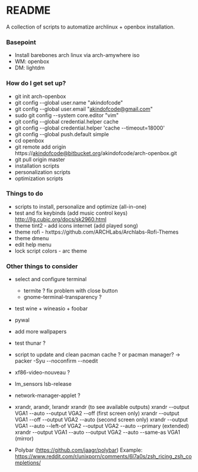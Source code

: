 # README #

A collection of scripts to automatize archlinux + openbox installation.

### Basepoint ###

* Install barebones arch linux via arch-amywhere iso
* WM: openbox
* DM: lightdm

### How do I get set up? ###

* git init arch-openbox
* git config --global user.name "akindofcode"
* git config --global user.email "akindofcode@gmail.com"
* sudo git config --system core.editor "vim"
* git config --global credential.helper cache
* git config --global credential.helper 'cache --timeout=18000'
* git config --global push.default simple
* cd openbox
* git remote add origin https://akindofcode@bitbucket.org/akindofcode/arch-openbox.git
* git pull origin master
* installation scripts
* personalization scripts
* optimization scripts

### Things to do ###

* scripts to install, personalize and optimize (all-in-one)
* test and fix keybinds (add music control keys) http://llg.cubic.org/docs/sk2960.html
* theme tint2 - add icons internet (add played song)
* theme rofi - hxttps://github.com/ARCHLabs/Archlabs-Rofi-Themes
* theme dmenu
* edit help menu
* lock script colors - arc theme

### Other things to consider ###

* select and configure terminal 
	* termite ? fix problem with close button
	* gnome-terminal-transparency ?
* test wine + wineasio + foobar
* pywal
* add more wallpapers
* test thunar ?
* script to update and clean pacman cache ? or pacman manager? -> packer -Syu --noconfirm --noedit
* xf86-video-nouveau ?
* lm_sensors lsb-release
* network-manager-applet ?
* xrandr, arandr, lxrandr
xrandr (to see available outputs)
xrandr --output VGA1 --auto --output VGA2 --off (first screen only)
xrandr --output VGA1 --off --output VGA2 --auto (second screen only)
xrandr --output VGA1 --auto --left-of VGA2 --output VGA2 --auto --primary (extended)
xrandr --output VGA1 --auto --output VGA2 --auto --same-as VGA1 (mirror)

* Polybar (https://github.com/jaagr/polybar)
Example: https://www.reddit.com/r/unixporn/comments/6l7a0s/zsh_ricing_zsh_completions/